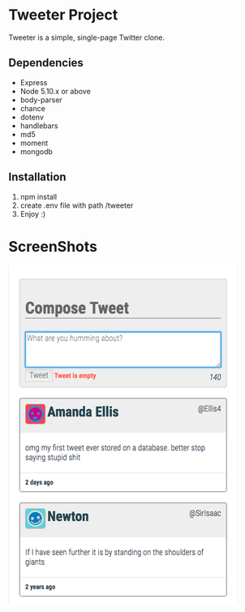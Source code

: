 # Tweeter Project

Tweeter is a simple, single-page Twitter clone.


## Dependencies

- Express
- Node 5.10.x or above
- body-parser
- chance
- dotenv
- handlebars
- md5
- moment
- mongodb

## Installation

1. npm install
2. create .env file with path /tweeter
3. Enjoy :)


# ScreenShots

![Tweets](https://github.com/lankypete/tweeter/blob/master/screenshots/basic%20tweeter.png "You're Hovering!")
